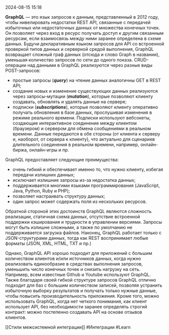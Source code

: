 2024-08-15 15:18

**GraphQL** — это язык запросов к данным, представленный в 2012 году, чтобы нивелировать недостатки REST API, связанные с передачей избыточных или недостаточных данных от множества конечных точек. Он позволяет через вход в ресурс получать доступ к другим связанным ресурсам, если взаимосвязь между ними заранее определена в схеме данных. Будучи декларативным языком запросов для API со встроенной проверкой типов данных и серверной средой выполнения, GraphQL возвращает сложный граф данных (отсюда и слово Graph в названии), уменьшая количество запросов по сети до одного показа. CRUD-операции над данными в GraphQL реализуются через разные виды POST-запросов:

- простые запросы (**_query_**) на чтение данных аналогичны GET в REST API;
- создание новых и изменение существующих данных реализуются через запросы-мутации (**_mutation_**), которые позволяют клиенту создавать, обновлять и удалять данные на сервере;
- подписки (**_subscriptions_**), которые позволяют клиенту оперативно получать обновления в базе данных, прослушивая изменения в режиме реального времени. Подписки используют вебсокеты, создающие интерактивное соединение между клиентом (браузером) и сервером для обмена сообщениями в реальном времени. Данные передаются в обе стороны (от клиента к серверу и, наоборот, от сервера к клиенту), что актуально для сценариев длительного соединения в реальном времени, например, онлайн-биржа, онлайн-игры и пр.

GraphQL предоставляет следующие преимущества:

- очень гибкий и обеспечивает именно то, что нужно клиенту, избегая передачи излишних данных;
- исключает излишние запросы из-за недостатка данных;
- поддерживается многими языками программирования (JavaScript, Java, Python, Ruby и PHP);
- позволяет настраивать структуру данных;
- один запрос может содержать поля из нескольких ресурсов.

Обратной стороной этих достоинств GraphQL являются сложность реализации, статичная схема данных, отсутствие встроенной поддержки кэширования и трудности в управлении версиями. Запросы могут быть излишне сложными, а также по умолчанию не поддерживается загрузка файлов. Наконец, GraphQL работает только с JSON-структурами данных, тогда как REST воспринимает любые форматы (JSON, XML, HTML, TXT и пр.)

Однако, GraphQL API хорошо подходит для приложений с большим количеством клиентов и/или источников данных, когда нужно реализовать единообразие в средствах выполнения запросов, уменьшить число конечных точек и снизить нагрузку на сеть. Например, всем известные Github и Youtube используют GraphQL. Также благодаря своей гибкой структуре запросов GraphQL отлично подходит для баз с большим количеством записей, позволяя устранить избыточную выборку результатов и получать только нужные данные, чтобы повысить производительность приложения. Кроме того, можно использовать GraphQL, когда нет четкого понимания, как клиент использует API, без необходимости заранее определять строгий контракт: можно постепенно создавать API на основе отзывов клиентов.



[[Стили межсистемной интеграции]] 
#Интеграции 
#Learn